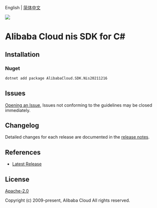 English | [简体中文](README-CN.md)

![](https://aliyunsdk-pages.alicdn.com/icons/AlibabaCloud.svg)

# Alibaba Cloud nis SDK for C#

## Installation

### Nuget

```bash
dotnet add package AlibabaCloud.SDK.Nis20211216
```

## Issues

[Opening an Issue](https://github.com/aliyun/alibabacloud-csharp-sdk/issues/new), Issues not conforming to the guidelines may be closed immediately.

## Changelog

Detailed changes for each release are documented in the [release notes](./ChangeLog.md).

## References

* [Latest Release](https://github.com/aliyun/alibabacloud-csharp-sdk/)

## License

[Apache-2.0](http://www.apache.org/licenses/LICENSE-2.0)

Copyright (c) 2009-present, Alibaba Cloud All rights reserved.
